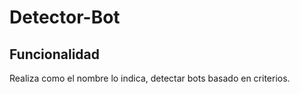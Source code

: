 # Detector-Bot

## Funcionalidad

Realiza como el nombre lo indica, detectar bots basado en criterios.
